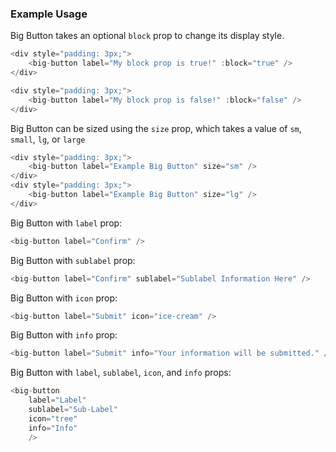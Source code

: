 ### Example Usage

Big Button takes an optional `block` prop to change its display style.

```js
<div style="padding: 3px;">
    <big-button label="My block prop is true!" :block="true" />
</div>

<div style="padding: 3px;">
    <big-button label="My block prop is false!" :block="false" />
</div>

```
Big Button can be sized using the `size` prop, which takes a value of `sm`, `small`, `lg`, or `large`

```js
<div style="padding: 3px;">
    <big-button label="Example Big Button" size="sm" />
</div>
<div style="padding: 3px;">
    <big-button label="Example Big Button" size="lg" />
</div>
```

Big Button with `label` prop:

```js
<big-button label="Confirm" />
```

Big Button with `sublabel` prop:

```js
<big-button label="Confirm" sublabel="Sublabel Information Here" />
```

Big Button with `icon` prop:

```js
<big-button label="Submit" icon="ice-cream" />
```

Big Button with `info` prop:

```js
<big-button label="Submit" info="Your information will be submitted." />
```

Big Button with `label`, `sublabel`, `icon`, and `info` props:

```js
<big-button 
    label="Label" 
    sublabel="Sub-Label" 
    icon="tree" 
    info="Info" 
    />
```
